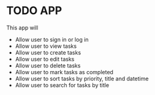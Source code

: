 # TODO APP
This app will
 - Allow user to sign in or log in
 - Allow user to view tasks
 - Allow user to create tasks
 - Allow user to edit tasks
 - Allow user to delete tasks
 - Allow user to mark tasks as completed
 - Allow user to sort tasks by priority, title and datetime 
 - Allow user to search for tasks by title

 